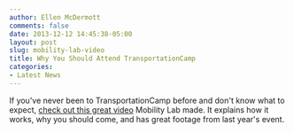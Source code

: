 ```yaml
---
author: Ellen McDermott
comments: false
date: 2013-12-12 14:45:38-05:00
layout: post
slug: mobility-lab-video
title: Why You Should Attend TransportationCamp  
categories:
- Latest News
---
```

If you've never been to TransportationCamp before and don't know what to expect, [check out this great video](http://mobilitylab.org/2013/12/05/this-video-tells-you-why-you-should-attend-transportationcamp/) Mobility Lab made. It explains how it works, why you should come, and has great footage from last year's event.
